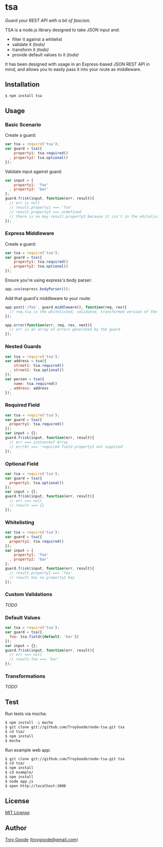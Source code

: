 # tsa

*Guard your REST API with a bit of fascism.*

TSA is a node.js library designed to take JSON input and:
* filter it against a whitelist
* validate it *(todo)*
* transform it *(todo)*
* provide default values to it *(todo)*

It has been designed with usage in an Express-based JSON REST API in mind, and allows you to easily pass it into your route as middleware.

## Installation

```bash
$ npm install tsa
```

## Usage

### Basic Scenario

Create a guard:

```javascript
var tsa = require('tsa');
var guard = tsa({
    property1: tsa.required()
  , property2: tsa.optional()
});
```

Validate input against guard:

```javascript
var input = {
    property1: 'foo'
  , property3: 'bar'
};
guard.frisk(input, function(err, result){
  // err is null
  // result.property1 === 'foo'
  // result.property2 === undefined
  // there is no key result.property3 because it isn't in the whitelist
});
```

### Express Middleware

Create a guard:

```javascript
var tsa = require('tsa');
var guard = tsa({
    property1: tsa.required()
  , property2: tsa.optional()
});
```

Ensure you're using express's body parser:

```javascript
app.use(express.bodyParser());
```

Add that guard's middleware to your route:

```javascript
app.post('/foo', guard.middleware(), function(req, res){
  // req.tsa is the whitelisted, validated, transformed version of the input from req.body
});

app.error(function(err, req, res, next){
  // err is an array of errors generated by the guard
});
```

### Nested Guards

```javascript
var tsa = require('tsa');
var address = tsa({
    street1: tsa.required()
  , street2: tsa.optional()
});
var person = tsa({
    name: tsa.required()
  , address: address
});
```

### Required Field

```javascript
var tsa = require('tsa');
var guard = tsa({
  property1: tsa.required()
});
var input = {};
guard.frisk(input, function(err, result){
  // err === instanceof Array
  // err[0] === 'required field property1 not supplied'
});
```

### Optional Field

```javascript
var tsa = require('tsa');
var guard = tsa({
  property1: tsa.optional()
});
var input = {};
guard.frisk(input, function(err, result){
  // err === null
  // result === {}
});
```

### Whitelisting

```javascript
var tsa = require('tsa');
var guard = tsa({
  property1: tsa.required()
});
var input = {
    property1: 'foo'
  , property2: 'bar'
};
guard.frisk(input, function(err, result){
  // result.property1 === 'foo'
  // result has no property2 key
});
```

### Custom Validations

*TODO*

### Default Values

```javascript
var tsa = require('tsa');
var guard = tsa({
  foo: tsa.field({default: 'bar'})
});
var input = {};
guard.frisk(input, function(err, result){
  // err === null
  // result.foo === 'bar'
});
```

### Transformations

*TODO*

## Test

Run tests via mocha:

```bash
$ npm install -g mocha
$ git clone git://github.com/TroyGoode/node-tsa.git tsa
$ cd tsa/
$ npm install
$ mocha
```

Run example web app:

```bash
$ git clone git://github.com/TroyGoode/node-tsa.git tsa
$ cd tsa/
$ npm install
$ cd example/
$ npm install
$ node app.js
$ open http://localhost:3000
```

## License

[MIT License](http://www.opensource.org/licenses/mit-license.php)

## Author

[Troy Goode](https://github.com/TroyGoode) ([troygoode@gmail.com](mailto:troygoode@gmail.com))
